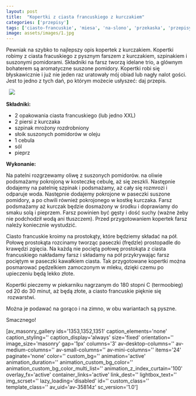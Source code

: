 ```yaml
---
layout: post
title:  "Kopertki z ciasta francuskiego z kurczakiem"
categories: ['przepisy']
tags: ['ciasto-francuskie', 'miesa', 'na-slono', 'przekaska', 'przepisy', 'przystawka', 'przystawki']
image: assets/images/1.jpg
---
```

Pewniak na szybko to najlepszy opis kopertek z kurczakiem. Kopertki robimy z ciasta fracuskiego z pysznym farszem z kurczakiem, szpinakiem i suszonymi pomidorami. Składniki na farsz tworzą idelane trio, a glównym bohaterem są aromatyczne suszone pomidory. Kopertki robi się błyskawicznie i już nie jeden raz uratowały mój obiad lub nagły nalot gości. Jest to jedno z tych dań, po którym możecie usłyszeć: daj przepis.

 
![](https://kobietazesmakiem.pl/wp-content/uploads/2015/03/kopertki-z-kurczakiem-300x222.jpg)



**Składniki:**
* 2 opakowania ciasta francuskiego (lub jedno XXL)
* 2 piersi z kurczaka
* szpinak mrożony rozdrobniony
* słoik suszonych pomidorów w oleju
* 1 cebula
* sól
* pieprz


**Wykonanie:**

Na patelni rozgrzewamy oliwę z suszonych pomidorów. na oliwie podsmażamy pokrojoną w kosteczkę cebulę, aż się zeszkli. Następnie dodajemy na patelnię szpinak i podsmażamy, aż cały się rozmrozi i odparuje woda. Następnie dodajemy pokrojone w paseczki suszone pomidory, a po chwili również pokrojonego w kostkę kurczaka. Farsz podsmażamy aż kurczak będzie dosmażony w środku i doprawiamy do smaku solą i pieprzem. Farsz powinien być gęsty i dość suchy (ważne żeby nie podchodził wodą ani tłuszczem). Przed przygotowaniem kopertek farsz należy koniecznie wystudzić.

Ciasto francuskie kroimy na prostokąty, które będziemy składać na pół. Połowę prostokąta rozcinamy tworząc paseczki (frędzle) prostopadle do krawędzi zgięcia. Na każdą nie pociętą połowę prostokąta z ciasta francuskiego nakładamy farsz i składamy na pół przykrywając farsz pociętym w paseczki kawałkiem ciasta. Tak przygotowane kopertki można posmarować pędzelkiem zamoczonym w mleku, dzięki czemu po upieczeniu będą lekko złote.

Kopertki pieczemy w piekarniku nagrzanym do 180 stopni C (termoobieg) od 20 do 30 minut, aż będą złote, a ciasto francuskie pięknie się  rozwarstwi.

Można je podawać na gorąco i na zimno, w obu wariantach są pyszne.

Smacznego!

[av\_masonry\_gallery ids='1353,1352,1351' caption\_elements='none' caption\_styling='' caption\_display='always' size='fixed' orientation='' image\_size='masonry' gap='1px' columns='3' av-desktop-columns='' av-medium-columns='' av-small-columns='' av-mini-columns='' items='24' paginate='none' color='' custom\_bg='' animation='active' animation\_duration='' animation\_custom\_bg\_color='' animation\_custom\_bg\_color\_multi\_list='' animation\_z\_index\_curtain='100' overlay\_fx='active' container\_links='active' link\_dest='' lightbox\_text='' img\_scrset='' lazy\_loading='disabled' id='' custom\_class='' template\_class='' av\_uid='av-35814z' sc\_version='1.0']
    